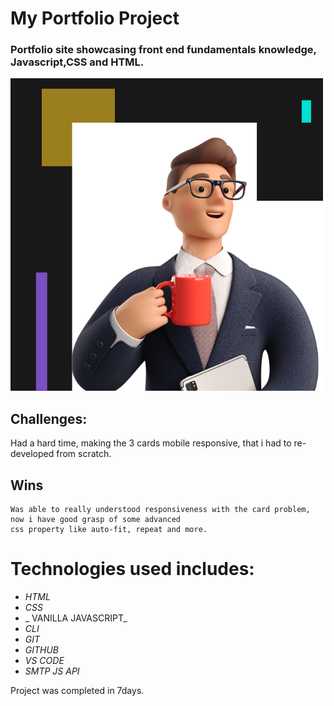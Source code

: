 ﻿# My Portfolio Project
 ### Portfolio site showcasing front end fundamentals knowledge, Javascript,CSS and HTML.
 
 ![Images](Images/profile.png)


## Challenges:
  Had a hard time, making the 3 cards mobile responsive, that i had to re-developed from scratch.
  
## Wins
    Was able to really understood responsiveness with the card problem, now i have good grasp of some advanced 
    css property like auto-fit, repeat and more.
    
# Technologies used includes:

* _HTML_
* _CSS_
* _ VANILLA JAVASCRIPT_
* _CLI_
* _GIT_
* _GITHUB_
* _VS CODE_
* _SMTP JS API_

Project was completed in 7days.
